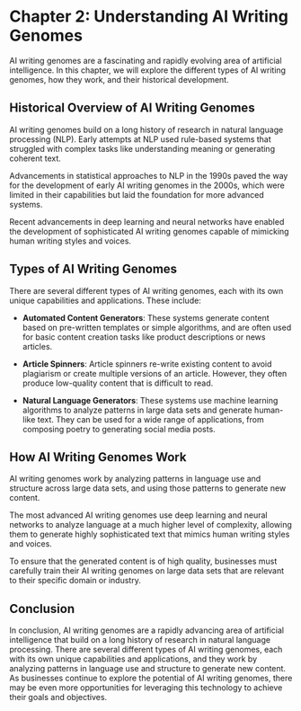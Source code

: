 Chapter 2: Understanding AI Writing Genomes
===========================================

AI writing genomes are a fascinating and rapidly evolving area of artificial intelligence. In this chapter, we will explore the different types of AI writing genomes, how they work, and their historical development.

Historical Overview of AI Writing Genomes
-----------------------------------------

AI writing genomes build on a long history of research in natural language processing (NLP). Early attempts at NLP used rule-based systems that struggled with complex tasks like understanding meaning or generating coherent text.

Advancements in statistical approaches to NLP in the 1990s paved the way for the development of early AI writing genomes in the 2000s, which were limited in their capabilities but laid the foundation for more advanced systems.

Recent advancements in deep learning and neural networks have enabled the development of sophisticated AI writing genomes capable of mimicking human writing styles and voices.

Types of AI Writing Genomes
---------------------------

There are several different types of AI writing genomes, each with its own unique capabilities and applications. These include:

* **Automated Content Generators**: These systems generate content based on pre-written templates or simple algorithms, and are often used for basic content creation tasks like product descriptions or news articles.

* **Article Spinners**: Article spinners re-write existing content to avoid plagiarism or create multiple versions of an article. However, they often produce low-quality content that is difficult to read.

* **Natural Language Generators**: These systems use machine learning algorithms to analyze patterns in large data sets and generate human-like text. They can be used for a wide range of applications, from composing poetry to generating social media posts.

How AI Writing Genomes Work
---------------------------

AI writing genomes work by analyzing patterns in language use and structure across large data sets, and using those patterns to generate new content.

The most advanced AI writing genomes use deep learning and neural networks to analyze language at a much higher level of complexity, allowing them to generate highly sophisticated text that mimics human writing styles and voices.

To ensure that the generated content is of high quality, businesses must carefully train their AI writing genomes on large data sets that are relevant to their specific domain or industry.

Conclusion
----------

In conclusion, AI writing genomes are a rapidly advancing area of artificial intelligence that build on a long history of research in natural language processing. There are several different types of AI writing genomes, each with its own unique capabilities and applications, and they work by analyzing patterns in language use and structure to generate new content. As businesses continue to explore the potential of AI writing genomes, there may be even more opportunities for leveraging this technology to achieve their goals and objectives.
